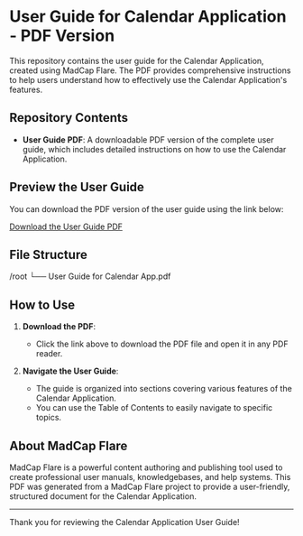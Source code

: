 # User Guide for Calendar Application - PDF Version

This repository contains the user guide for the Calendar Application, created using MadCap Flare. The PDF provides comprehensive instructions to help users understand how to effectively use the Calendar Application's features.

## Repository Contents

- **User Guide PDF**: A downloadable PDF version of the complete user guide, which includes detailed instructions on how to use the Calendar Application.
  
## Preview the User Guide

You can download the PDF version of the user guide using the link below:

[Download the User Guide PDF](https://github.com/TiskaDavis/Flare-PDF-File-Sample/blob/main/User%20Guide%20for%20Calendar%20App.pdf)

## File Structure

/root └── User Guide for Calendar App.pdf

## How to Use

1. **Download the PDF**: 
   - Click the link above to download the PDF file and open it in any PDF reader.
   
2. **Navigate the User Guide**:
   - The guide is organized into sections covering various features of the Calendar Application.
   - You can use the Table of Contents to easily navigate to specific topics.

## About MadCap Flare

MadCap Flare is a powerful content authoring and publishing tool used to create professional user manuals, knowledgebases, and help systems. This PDF was generated from a MadCap Flare project to provide a user-friendly, structured document for the Calendar Application.

---

Thank you for reviewing the Calendar Application User Guide!
